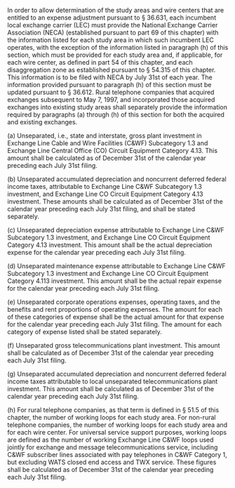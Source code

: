 In order to allow determination of the study areas and wire centers that are entitled to an expense adjustment pursuant to § 36.631, each incumbent local exchange carrier (LEC) must provide the National Exchange Carrier Association (NECA) (established pursuant to part 69 of this chapter) with the information listed for each study area in which such incumbent LEC operates, with the exception of the information listed in paragraph (h) of this section, which must be provided for each study area and, if applicable, for each wire center, as defined in part 54 of this chapter, and each disaggregation zone as established pursuant to § 54.315 of this chapter. This information is to be filed with NECA by July 31st of each year. The information provided pursuant to paragraph (h) of this section must be updated pursuant to § 36.612. Rural telephone companies that acquired exchanges subsequent to May 7, 1997, and incorporated those acquired exchanges into existing study areas shall separately provide the information required by paragraphs (a) through (h) of this section for both the acquired and existing exchanges.

(a) Unseparated, i.e., state and interstate, gross plant investment in Exchange Line Cable and Wire Facilities (C&WF) Subcategory 1.3 and Exchange Line Central Office (CO) Circuit Equipment Category 4.13. This amount shall be calculated as of December 31st of the calendar year preceding each July 31st filing.

(b) Unseparated accumulated depreciation and noncurrent deferred federal income taxes, attributable to Exchange Line C&WF Subcategory 1.3 investment, and Exchange Line CO Circuit Equipment Category 4.13 investment. These amounts shall be calculated as of December 31st of the calendar year preceding each July 31st filing, and shall be stated separately.

(c) Unseparated depreciation expense attributable to Exchange Line C&WF Subcategory 1.3 investment, and Exchange Line CO Circuit Equipment Category 4.13 investment. This amount shall be the actual depreciation expense for the calendar year preceding each July 31st filing.

(d) Unseparated maintenance expense attributable to Exchange Line C&WF Subcategory 1.3 investment and Exchange Line CO Circuit Equipment Category 4.113 investment. This amount shall be the actual repair expense for the calendar year preceding each July 31st filing.

(e) Unseparated corporate operations expenses, operating taxes, and the benefits and rent proportions of operating expenses. The amount for each of these categories of expense shall be the actual amount for that expense for the calendar year preceding each July 31st filing. The amount for each category of expense listed shall be stated separately.

(f) Unseparated gross telecommunications plant investment. This amount shall be calculated as of December 31st of the calendar year preceding each July 31st filing.

(g) Unseparated accumulated depreciation and noncurrent deferred federal income taxes attributable to local unseparated telecommunications plant investment. This amount shall be calculated as of December 31st of the calendar year preceding each July 31st filing.

(h) For rural telephone companies, as that term is defined in § 51.5 of this chapter, the number of working loops for each study area. For non-rural telephone companies, the number of working loops for each study area and for each wire center. For universal service support purposes, working loops are defined as the number of working Exchange Line C&WF loops used jointly for exchange and message telecommunications service, including C&WF subscriber lines associated with pay telephones in C&WF Category 1, but excluding WATS closed end access and TWX service. These figures shall be calculated as of December 31st of the calendar year preceding each July 31st filing.

